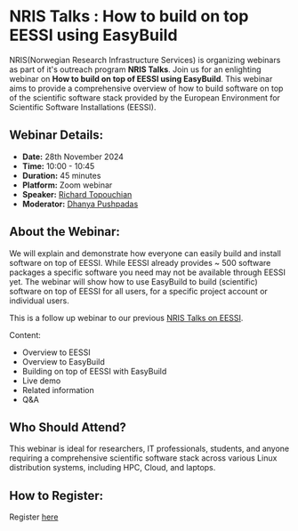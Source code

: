 # NRIS Talks : How to build on top EESSI using EasyBuild

NRIS(Norwegian Research Infrastructure Services) is organizing  webinars as part of it's outreach program **NRIS Talks**. Join us for an enlighting webinar on **How to build on top of EESSI using EasyBuild**. This webinar aims to provide a comprehensive overview of how to build software on top of the scientific software stack provided by the European Environment for Scientific Software Installations (EESSI).

## Webinar Details:

- **Date:** 28th November 2024
- **Time:** 10:00 - 10:45
- **Duration:** 45 minutes
- **Platform:** Zoom webinar
- **Speaker:** [Richard Topouchian](https://www.uib.no/en/persons/Richard.Topouchian)
- **Moderator:** [Dhanya Pushpadas](https://www.uib.no/en/persons/Dhanya.Pushpadas)


## About the Webinar:

We will explain and demonstrate how everyone can easily build and install software on top of EESSI. While EESSI already provides ~ 500 software packages a specific software you need may not be available through EESSI yet. The webinar will show how to use EasyBuild to build (scientific) software on top of EESSI for all users, for a specific project account or individual users.

This is a follow up webinar to our previous [NRIS Talks on EESSI](https://documentation.sigma2.no/training/nris_talks/2024-10-03-nris-talks.html).    

Content:
- Overview to EESSI
- Overview to EasyBuild
- Building on top of EESSI with EasyBuild 
- Live demo
- Related information 
- Q&A

## Who Should Attend?

This webinar is ideal for researchers, IT professionals, students, and anyone requiring a comprehensive scientific software stack across various Linux distribution systems, including HPC, Cloud, and laptops.

## How to Register:

Register [here](https://uib.zoom.us/webinar/register/WN_ANx67I0mTsuf7ta-_bAyRw#/registration)






 
